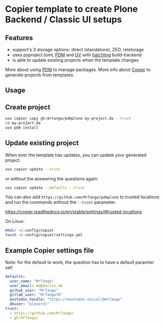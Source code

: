 # Copier template to create Plone Backend / Classic UI setups

## Features

- support's 3 storage options: direct (standalone), ZEO, relstorage
- uses pyproject.toml, [PDM](https://pdm-project.org/en/latest/) and [UV](https://docs.astral.sh/uv/) with [hatchling](https://hatch.pypa.io/1.13/config/build/#build-system) build-backend
- is able to update existing projects when the template changes

More about using [PDM](https://pdm-project.org/en/latest/) to manage packages.
More info about [Copier](https://copier.readthedocs.io/en/stable/) to generate projects from templates.


## Usage

## Create project

```sh
uvx copier copy gh:mrtango/pdmplone my-project.de --trust
cd my-project.de
uvx pdm install
```

## Update existing project

When ever the template has updates, you can update your generated project.

```sh
uvx copier update --trust
```

or without the answering the questions again:

```sh
uvx copier update --defaults --trust
```

You can also add `https://github.com/MrTango/pdmplone` to trusted locations and run the commands without the `--trust` parameter.

https://copier.readthedocs.io/en/stable/settings/#trusted-locations

On Linux:

```sh
mkdir ~/.config/copier
touch ~/.config/copier/settings.yml
```

## Example Copier settings file

Note: for the default to work, the question has to have a default paramter set!

```yml
defaults:
  user_name: "MrTango"
  user_email: md@derico.de
  github_user: "MrTango"
  gitlab_user: "MrTango78"
  mastodon_handle: "https://mastodon.social/@mrtango"
  dbuser: "plonerel"
trust:
  - https://github.com/MrTango/
  - gh:MrTango/
```